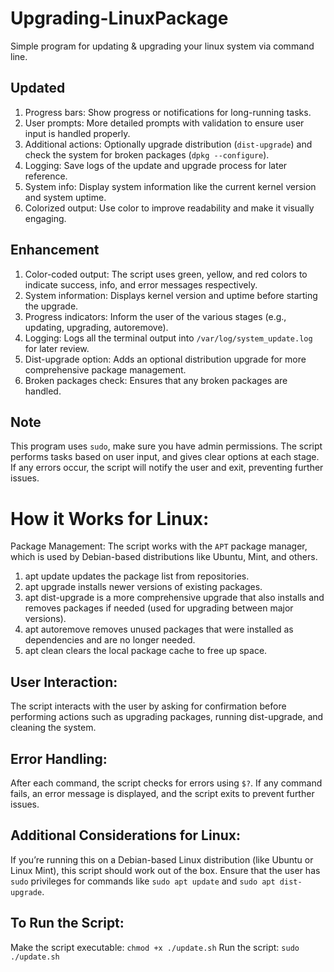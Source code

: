 # Upgrading-LinuxPackage
  Simple program for updating & upgrading your linux system via command line.

## Updated
  1) Progress bars: Show progress or notifications for long-running tasks.
  2) User prompts: More detailed prompts with validation to ensure user input is handled properly.
  3) Additional actions: Optionally upgrade distribution (`dist-upgrade`) and check the system for broken packages (`dpkg --configure`).
  4) Logging: Save logs of the update and upgrade process for later reference.
  5) System info: Display system information like the current kernel version and system uptime.
  6) Colorized output: Use color to improve readability and make it visually engaging.

## Enhancement
  1) Color-coded output: The script uses green, yellow, and red colors to indicate success, info, and error messages respectively.
  2) System information: Displays kernel version and uptime before starting the upgrade.
  3) Progress indicators: Inform the user of the various stages (e.g., updating, upgrading, autoremove).
  4) Logging: Logs all the terminal output into `/var/log/system_update.log` for later review.
  5) Dist-upgrade option: Adds an optional distribution upgrade for more comprehensive package management.
  6) Broken packages check: Ensures that any broken packages are handled.

## Note
  This program uses `sudo`, make sure you have admin permissions.
  The script performs tasks based on user input, and gives clear options at each stage.
  If any errors occur, the script will notify the user and exit, preventing further issues.

# How it Works for Linux:
Package Management: The script works with the `APT` package manager, which is used by Debian-based distributions like Ubuntu, Mint, and others.
1) apt update updates the package list from repositories.
2) apt upgrade installs newer versions of existing packages.
3) apt dist-upgrade is a more comprehensive upgrade that also installs and removes packages if needed (used for upgrading between major versions).
4) apt autoremove removes unused packages that were installed as dependencies and are no longer needed.
5) apt clean clears the local package cache to free up space.

## User Interaction:
  The script interacts with the user by asking for confirmation before performing actions such as upgrading packages, running dist-upgrade, and cleaning the system.

## Error Handling: 
  After each command, the script checks for errors using `$?`. If any command fails, an error message is displayed, and the script exits to prevent further issues.

## Additional Considerations for Linux:
  If you’re running this on a Debian-based Linux distribution (like Ubuntu or Linux Mint), this script should work out of the box.
  Ensure that the user has `sudo` privileges for commands like `sudo apt update` and `sudo apt dist-upgrade`.

## To Run the Script:
  Make the script executable:
    `chmod +x ./update.sh`
  Run the script:
    `sudo ./update.sh`
